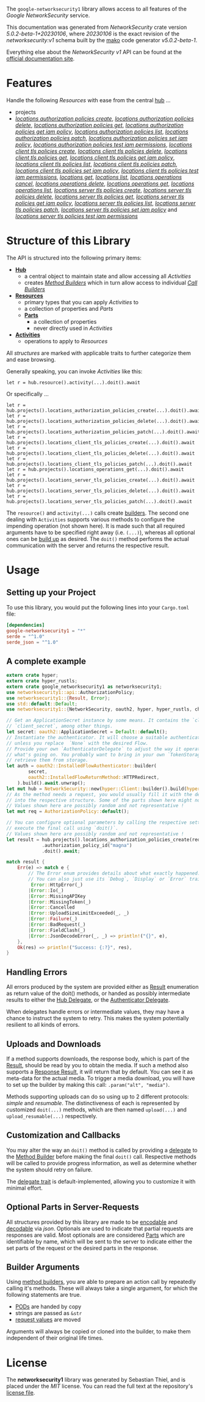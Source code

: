 <!---
DO NOT EDIT !
This file was generated automatically from 'src/generator/templates/api/README.md.mako'
DO NOT EDIT !
-->
The `google-networksecurity1` library allows access to all features of the *Google NetworkSecurity* service.

This documentation was generated from *NetworkSecurity* crate version *5.0.2-beta-1+20230106*, where *20230106* is the exact revision of the *networksecurity:v1* schema built by the [mako](http://www.makotemplates.org/) code generator *v5.0.2-beta-1*.

Everything else about the *NetworkSecurity* *v1* API can be found at the
[official documentation site](https://cloud.google.com/networking).
# Features

Handle the following *Resources* with ease from the central [hub](https://docs.rs/google-networksecurity1/5.0.2-beta-1+20230106/google_networksecurity1/NetworkSecurity) ... 

* projects
 * [*locations authorization policies create*](https://docs.rs/google-networksecurity1/5.0.2-beta-1+20230106/google_networksecurity1/api::ProjectLocationAuthorizationPolicyCreateCall), [*locations authorization policies delete*](https://docs.rs/google-networksecurity1/5.0.2-beta-1+20230106/google_networksecurity1/api::ProjectLocationAuthorizationPolicyDeleteCall), [*locations authorization policies get*](https://docs.rs/google-networksecurity1/5.0.2-beta-1+20230106/google_networksecurity1/api::ProjectLocationAuthorizationPolicyGetCall), [*locations authorization policies get iam policy*](https://docs.rs/google-networksecurity1/5.0.2-beta-1+20230106/google_networksecurity1/api::ProjectLocationAuthorizationPolicyGetIamPolicyCall), [*locations authorization policies list*](https://docs.rs/google-networksecurity1/5.0.2-beta-1+20230106/google_networksecurity1/api::ProjectLocationAuthorizationPolicyListCall), [*locations authorization policies patch*](https://docs.rs/google-networksecurity1/5.0.2-beta-1+20230106/google_networksecurity1/api::ProjectLocationAuthorizationPolicyPatchCall), [*locations authorization policies set iam policy*](https://docs.rs/google-networksecurity1/5.0.2-beta-1+20230106/google_networksecurity1/api::ProjectLocationAuthorizationPolicySetIamPolicyCall), [*locations authorization policies test iam permissions*](https://docs.rs/google-networksecurity1/5.0.2-beta-1+20230106/google_networksecurity1/api::ProjectLocationAuthorizationPolicyTestIamPermissionCall), [*locations client tls policies create*](https://docs.rs/google-networksecurity1/5.0.2-beta-1+20230106/google_networksecurity1/api::ProjectLocationClientTlsPolicyCreateCall), [*locations client tls policies delete*](https://docs.rs/google-networksecurity1/5.0.2-beta-1+20230106/google_networksecurity1/api::ProjectLocationClientTlsPolicyDeleteCall), [*locations client tls policies get*](https://docs.rs/google-networksecurity1/5.0.2-beta-1+20230106/google_networksecurity1/api::ProjectLocationClientTlsPolicyGetCall), [*locations client tls policies get iam policy*](https://docs.rs/google-networksecurity1/5.0.2-beta-1+20230106/google_networksecurity1/api::ProjectLocationClientTlsPolicyGetIamPolicyCall), [*locations client tls policies list*](https://docs.rs/google-networksecurity1/5.0.2-beta-1+20230106/google_networksecurity1/api::ProjectLocationClientTlsPolicyListCall), [*locations client tls policies patch*](https://docs.rs/google-networksecurity1/5.0.2-beta-1+20230106/google_networksecurity1/api::ProjectLocationClientTlsPolicyPatchCall), [*locations client tls policies set iam policy*](https://docs.rs/google-networksecurity1/5.0.2-beta-1+20230106/google_networksecurity1/api::ProjectLocationClientTlsPolicySetIamPolicyCall), [*locations client tls policies test iam permissions*](https://docs.rs/google-networksecurity1/5.0.2-beta-1+20230106/google_networksecurity1/api::ProjectLocationClientTlsPolicyTestIamPermissionCall), [*locations get*](https://docs.rs/google-networksecurity1/5.0.2-beta-1+20230106/google_networksecurity1/api::ProjectLocationGetCall), [*locations list*](https://docs.rs/google-networksecurity1/5.0.2-beta-1+20230106/google_networksecurity1/api::ProjectLocationListCall), [*locations operations cancel*](https://docs.rs/google-networksecurity1/5.0.2-beta-1+20230106/google_networksecurity1/api::ProjectLocationOperationCancelCall), [*locations operations delete*](https://docs.rs/google-networksecurity1/5.0.2-beta-1+20230106/google_networksecurity1/api::ProjectLocationOperationDeleteCall), [*locations operations get*](https://docs.rs/google-networksecurity1/5.0.2-beta-1+20230106/google_networksecurity1/api::ProjectLocationOperationGetCall), [*locations operations list*](https://docs.rs/google-networksecurity1/5.0.2-beta-1+20230106/google_networksecurity1/api::ProjectLocationOperationListCall), [*locations server tls policies create*](https://docs.rs/google-networksecurity1/5.0.2-beta-1+20230106/google_networksecurity1/api::ProjectLocationServerTlsPolicyCreateCall), [*locations server tls policies delete*](https://docs.rs/google-networksecurity1/5.0.2-beta-1+20230106/google_networksecurity1/api::ProjectLocationServerTlsPolicyDeleteCall), [*locations server tls policies get*](https://docs.rs/google-networksecurity1/5.0.2-beta-1+20230106/google_networksecurity1/api::ProjectLocationServerTlsPolicyGetCall), [*locations server tls policies get iam policy*](https://docs.rs/google-networksecurity1/5.0.2-beta-1+20230106/google_networksecurity1/api::ProjectLocationServerTlsPolicyGetIamPolicyCall), [*locations server tls policies list*](https://docs.rs/google-networksecurity1/5.0.2-beta-1+20230106/google_networksecurity1/api::ProjectLocationServerTlsPolicyListCall), [*locations server tls policies patch*](https://docs.rs/google-networksecurity1/5.0.2-beta-1+20230106/google_networksecurity1/api::ProjectLocationServerTlsPolicyPatchCall), [*locations server tls policies set iam policy*](https://docs.rs/google-networksecurity1/5.0.2-beta-1+20230106/google_networksecurity1/api::ProjectLocationServerTlsPolicySetIamPolicyCall) and [*locations server tls policies test iam permissions*](https://docs.rs/google-networksecurity1/5.0.2-beta-1+20230106/google_networksecurity1/api::ProjectLocationServerTlsPolicyTestIamPermissionCall)




# Structure of this Library

The API is structured into the following primary items:

* **[Hub](https://docs.rs/google-networksecurity1/5.0.2-beta-1+20230106/google_networksecurity1/NetworkSecurity)**
    * a central object to maintain state and allow accessing all *Activities*
    * creates [*Method Builders*](https://docs.rs/google-networksecurity1/5.0.2-beta-1+20230106/google_networksecurity1/client::MethodsBuilder) which in turn
      allow access to individual [*Call Builders*](https://docs.rs/google-networksecurity1/5.0.2-beta-1+20230106/google_networksecurity1/client::CallBuilder)
* **[Resources](https://docs.rs/google-networksecurity1/5.0.2-beta-1+20230106/google_networksecurity1/client::Resource)**
    * primary types that you can apply *Activities* to
    * a collection of properties and *Parts*
    * **[Parts](https://docs.rs/google-networksecurity1/5.0.2-beta-1+20230106/google_networksecurity1/client::Part)**
        * a collection of properties
        * never directly used in *Activities*
* **[Activities](https://docs.rs/google-networksecurity1/5.0.2-beta-1+20230106/google_networksecurity1/client::CallBuilder)**
    * operations to apply to *Resources*

All *structures* are marked with applicable traits to further categorize them and ease browsing.

Generally speaking, you can invoke *Activities* like this:

```Rust,ignore
let r = hub.resource().activity(...).doit().await
```

Or specifically ...

```ignore
let r = hub.projects().locations_authorization_policies_create(...).doit().await
let r = hub.projects().locations_authorization_policies_delete(...).doit().await
let r = hub.projects().locations_authorization_policies_patch(...).doit().await
let r = hub.projects().locations_client_tls_policies_create(...).doit().await
let r = hub.projects().locations_client_tls_policies_delete(...).doit().await
let r = hub.projects().locations_client_tls_policies_patch(...).doit().await
let r = hub.projects().locations_operations_get(...).doit().await
let r = hub.projects().locations_server_tls_policies_create(...).doit().await
let r = hub.projects().locations_server_tls_policies_delete(...).doit().await
let r = hub.projects().locations_server_tls_policies_patch(...).doit().await
```

The `resource()` and `activity(...)` calls create [builders][builder-pattern]. The second one dealing with `Activities` 
supports various methods to configure the impending operation (not shown here). It is made such that all required arguments have to be 
specified right away (i.e. `(...)`), whereas all optional ones can be [build up][builder-pattern] as desired.
The `doit()` method performs the actual communication with the server and returns the respective result.

# Usage

## Setting up your Project

To use this library, you would put the following lines into your `Cargo.toml` file:

```toml
[dependencies]
google-networksecurity1 = "*"
serde = "^1.0"
serde_json = "^1.0"
```

## A complete example

```Rust
extern crate hyper;
extern crate hyper_rustls;
extern crate google_networksecurity1 as networksecurity1;
use networksecurity1::api::AuthorizationPolicy;
use networksecurity1::{Result, Error};
use std::default::Default;
use networksecurity1::{NetworkSecurity, oauth2, hyper, hyper_rustls, chrono, FieldMask};

// Get an ApplicationSecret instance by some means. It contains the `client_id` and 
// `client_secret`, among other things.
let secret: oauth2::ApplicationSecret = Default::default();
// Instantiate the authenticator. It will choose a suitable authentication flow for you, 
// unless you replace  `None` with the desired Flow.
// Provide your own `AuthenticatorDelegate` to adjust the way it operates and get feedback about 
// what's going on. You probably want to bring in your own `TokenStorage` to persist tokens and
// retrieve them from storage.
let auth = oauth2::InstalledFlowAuthenticator::builder(
        secret,
        oauth2::InstalledFlowReturnMethod::HTTPRedirect,
    ).build().await.unwrap();
let mut hub = NetworkSecurity::new(hyper::Client::builder().build(hyper_rustls::HttpsConnectorBuilder::new().with_native_roots().https_or_http().enable_http1().enable_http2().build()), auth);
// As the method needs a request, you would usually fill it with the desired information
// into the respective structure. Some of the parts shown here might not be applicable !
// Values shown here are possibly random and not representative !
let mut req = AuthorizationPolicy::default();

// You can configure optional parameters by calling the respective setters at will, and
// execute the final call using `doit()`.
// Values shown here are possibly random and not representative !
let result = hub.projects().locations_authorization_policies_create(req, "parent")
             .authorization_policy_id("magna")
             .doit().await;

match result {
    Err(e) => match e {
        // The Error enum provides details about what exactly happened.
        // You can also just use its `Debug`, `Display` or `Error` traits
         Error::HttpError(_)
        |Error::Io(_)
        |Error::MissingAPIKey
        |Error::MissingToken(_)
        |Error::Cancelled
        |Error::UploadSizeLimitExceeded(_, _)
        |Error::Failure(_)
        |Error::BadRequest(_)
        |Error::FieldClash(_)
        |Error::JsonDecodeError(_, _) => println!("{}", e),
    },
    Ok(res) => println!("Success: {:?}", res),
}

```
## Handling Errors

All errors produced by the system are provided either as [Result](https://docs.rs/google-networksecurity1/5.0.2-beta-1+20230106/google_networksecurity1/client::Result) enumeration as return value of
the doit() methods, or handed as possibly intermediate results to either the 
[Hub Delegate](https://docs.rs/google-networksecurity1/5.0.2-beta-1+20230106/google_networksecurity1/client::Delegate), or the [Authenticator Delegate](https://docs.rs/yup-oauth2/*/yup_oauth2/trait.AuthenticatorDelegate.html).

When delegates handle errors or intermediate values, they may have a chance to instruct the system to retry. This 
makes the system potentially resilient to all kinds of errors.

## Uploads and Downloads
If a method supports downloads, the response body, which is part of the [Result](https://docs.rs/google-networksecurity1/5.0.2-beta-1+20230106/google_networksecurity1/client::Result), should be
read by you to obtain the media.
If such a method also supports a [Response Result](https://docs.rs/google-networksecurity1/5.0.2-beta-1+20230106/google_networksecurity1/client::ResponseResult), it will return that by default.
You can see it as meta-data for the actual media. To trigger a media download, you will have to set up the builder by making
this call: `.param("alt", "media")`.

Methods supporting uploads can do so using up to 2 different protocols: 
*simple* and *resumable*. The distinctiveness of each is represented by customized 
`doit(...)` methods, which are then named `upload(...)` and `upload_resumable(...)` respectively.

## Customization and Callbacks

You may alter the way an `doit()` method is called by providing a [delegate](https://docs.rs/google-networksecurity1/5.0.2-beta-1+20230106/google_networksecurity1/client::Delegate) to the 
[Method Builder](https://docs.rs/google-networksecurity1/5.0.2-beta-1+20230106/google_networksecurity1/client::CallBuilder) before making the final `doit()` call. 
Respective methods will be called to provide progress information, as well as determine whether the system should 
retry on failure.

The [delegate trait](https://docs.rs/google-networksecurity1/5.0.2-beta-1+20230106/google_networksecurity1/client::Delegate) is default-implemented, allowing you to customize it with minimal effort.

## Optional Parts in Server-Requests

All structures provided by this library are made to be [encodable](https://docs.rs/google-networksecurity1/5.0.2-beta-1+20230106/google_networksecurity1/client::RequestValue) and 
[decodable](https://docs.rs/google-networksecurity1/5.0.2-beta-1+20230106/google_networksecurity1/client::ResponseResult) via *json*. Optionals are used to indicate that partial requests are responses 
are valid.
Most optionals are are considered [Parts](https://docs.rs/google-networksecurity1/5.0.2-beta-1+20230106/google_networksecurity1/client::Part) which are identifiable by name, which will be sent to 
the server to indicate either the set parts of the request or the desired parts in the response.

## Builder Arguments

Using [method builders](https://docs.rs/google-networksecurity1/5.0.2-beta-1+20230106/google_networksecurity1/client::CallBuilder), you are able to prepare an action call by repeatedly calling it's methods.
These will always take a single argument, for which the following statements are true.

* [PODs][wiki-pod] are handed by copy
* strings are passed as `&str`
* [request values](https://docs.rs/google-networksecurity1/5.0.2-beta-1+20230106/google_networksecurity1/client::RequestValue) are moved

Arguments will always be copied or cloned into the builder, to make them independent of their original life times.

[wiki-pod]: http://en.wikipedia.org/wiki/Plain_old_data_structure
[builder-pattern]: http://en.wikipedia.org/wiki/Builder_pattern
[google-go-api]: https://github.com/google/google-api-go-client

# License
The **networksecurity1** library was generated by Sebastian Thiel, and is placed 
under the *MIT* license.
You can read the full text at the repository's [license file][repo-license].

[repo-license]: https://github.com/Byron/google-apis-rsblob/main/LICENSE.md

